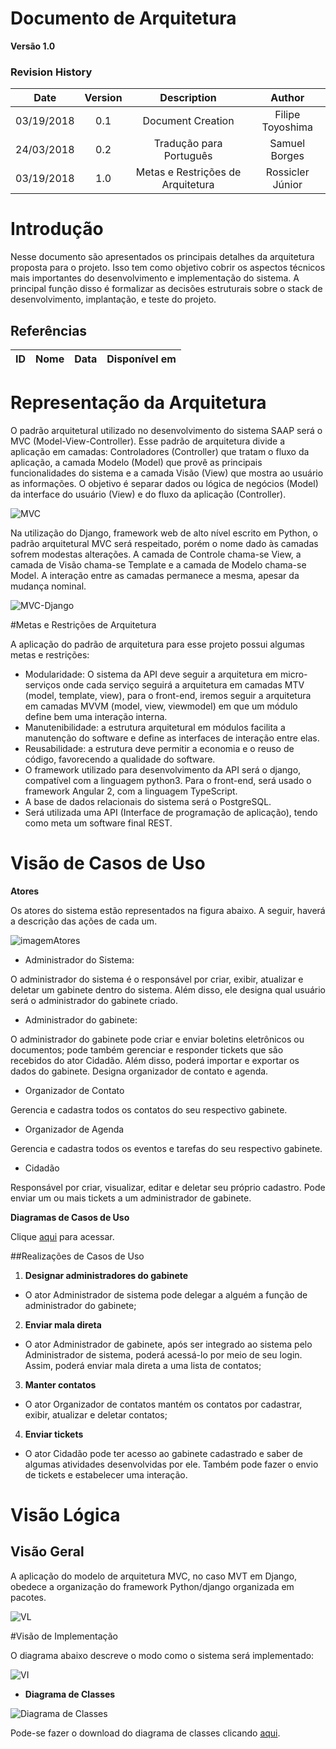 # Documento de Arquitetura

**Versão 1.0**

### Revision History

| Date | Version | Description | Author |
|  :-: |   :-:  |    :-:    |  :-:  |
|03/19/2018| 0.1 | Document Creation| Filipe Toyoshima|
|24/03/2018| 0.2 | Tradução para Português| Samuel Borges|
|03/19/2018| 1.0 | Metas e Restrições de Arquitetura| Rossicler Júnior|

# Introdução

Nesse documento são apresentados os principais detalhes da arquitetura proposta para o projeto. Isso tem como objetivo cobrir os aspectos técnicos mais importantes do desenvolvimento e implementação do sistema. A principal função disso é formalizar as decisões estruturais sobre o stack de desenvolvimento, implantação, e teste do projeto.

## Referências

|**ID**|**Nome**|**Data**|**Disponível em**|
| :---: | --- | --- | --- |



# Representação da Arquitetura

O padrão arquitetural utilizado no desenvolvimento do sistema SAAP será o MVC (Model-View-Controller). Esse padrão de arquitetura divide a aplicação em camadas: Controladores (Controller) que tratam o fluxo da aplicação, a camada Modelo (Model) que provê as principais funcionalidades do sistema e a camada Visão (View) que mostra ao usuário as informações. O objetivo é separar dados ou lógica de negócios (Model) da interface do usuário (View) e do fluxo da aplicação (Controller).


![MVC](http://i.imgur.com/bggVjec.png)


Na utilização do Django, framework web de alto nível escrito em Python, o padrão arquitetural MVC será respeitado, porém o nome dado às camadas sofrem modestas alterações. A camada de Controle chama-se View, a camada de Visão chama-se Template e a camada de Modelo chama-se Model. A interação entre as camadas permanece a mesma, apesar da mudança nominal.  


![MVC-Django](https://2.bp.blogspot.com/-Q0ERCQLUfdU/V8r7RUQLryI/AAAAAAAABaE/oaQo_TmYfW4sYHjEx2P-WCrnZNOcm_wEwCLcB/s640/DjangoGeneral.png)


#Metas e Restrições de Arquitetura

A aplicação do padrão de arquitetura para esse projeto possui algumas metas e restrições:

* Modularidade: O sistema da API deve seguir a arquitetura em micro-serviços onde cada serviço seguirá a arquitetura em camadas MTV (model, template, view), para o front-end, iremos seguir a arquitetura em camadas MVVM (model, view, viewmodel) em que um módulo define bem uma interação interna. 
* Manutenibilidade: a estrutura arquitetural em módulos facilita a manutenção do software e define as interfaces de interação entre elas.
* Reusabilidade: a estrutura deve permitir a economia e o reuso de código, favorecendo a qualidade do software.
* O framework utilizado para desenvolvimento da API será o django, compatível com a linguagem python3. Para o front-end, será usado o framework Angular 2, com a linguagem TypeScript.
* A base de dados relacionais do sistema será o PostgreSQL.
* Será utilizada uma API (Interface de programação de aplicação), tendo como meta um software final REST.

# Visão de Casos de Uso

**Atores**

Os atores do sistema estão representados na figura abaixo. A seguir, haverá a descrição das ações de cada um.

![imagemAtores](http://i.imgur.com/HQ5TtTc.png)

* Administrador do Sistema:

O administrador do sistema é o responsável por criar, exibir, atualizar e deletar um gabinete dentro do sistema. Além disso, ele designa qual usuário será o administrador do gabinete criado.

* Administrador do gabinete:

O administrador do gabinete pode criar e enviar boletins eletrônicos ou documentos; pode também gerenciar e responder tickets que são recebidos do ator Cidadão. Além disso, poderá importar e exportar os dados do gabinete. Designa organizador de contato e agenda.

* Organizador de Contato

Gerencia e cadastra todos os contatos do seu respectivo gabinete.

* Organizador de Agenda

Gerencia e cadastra todos os eventos e tarefas do seu respectivo gabinete.

* Cidadão

Responsável por criar, visualizar, editar e deletar seu próprio cadastro. Pode enviar um ou mais tickets a um administrador de gabinete.

**Diagramas de Casos de Uso**

Clique [aqui](https://github.com/fga-gpp-mds/2016.2-SAAP/wiki/Diagrama-de-Casos-de-Uso) para acessar.

##Realizações de Casos de Uso

1. **Designar administradores do gabinete**

* O ator Administrador de sistema pode delegar a alguém a função de administrador do gabinete;

2. **Enviar mala direta**

* O ator Administrador de gabinete, após ser integrado ao sistema pelo Administrador de sistema, poderá acessá-lo por meio de seu login. Assim, poderá enviar mala direta a uma lista de contatos;

3. **Manter contatos**

* O ator Organizador de contatos mantém os contatos por cadastrar, exibir, atualizar e deletar contatos;

4. **Enviar tickets**

* O ator Cidadão pode ter acesso ao gabinete cadastrado e saber de algumas atividades desenvolvidas por ele. Também pode fazer o envio de tickets e estabelecer uma interação.

# Visão Lógica

## Visão Geral

A aplicação do modelo de arquitetura MVC, no caso MVT em Django, obedece a organização do framework Python/django organizada em pacotes.

![VL](http://i.imgur.com/vUfAbhp.png)


#Visão de Implementação

O diagrama abaixo descreve o modo como o sistema será implementado:

![VI](http://i.imgur.com/naHkKZj.jpg)

* **Diagrama de Classes**

![Diagrama de Classes](http://i.imgur.com/GvFTz1Rg.png)

Pode-se fazer o download do diagrama de classes clicando [aqui](http://i.imgur.com/GvFTz1Rg.png).
